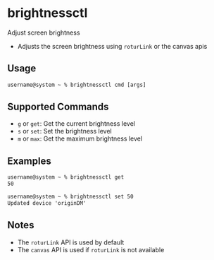 # brightnessctl

Adjust screen brightness

- Adjusts the screen brightness using `roturLink` or the canvas apis

## Usage

```txt
username@system ~ % brightnessctl cmd [args]
```

## Supported Commands

- `g` or `get`: Get the current brightness level
- `s` or `set`: Set the brightness level
- `m` or `max`: Get the maximum brightness level

## Examples

```txt
username@system ~ % brightnessctl get
50

username@system ~ % brightnessctl set 50
Updated device 'originDM'
```

## Notes

- The `roturLink` API is used by default
- The `canvas` API is used if `roturLink` is not available
